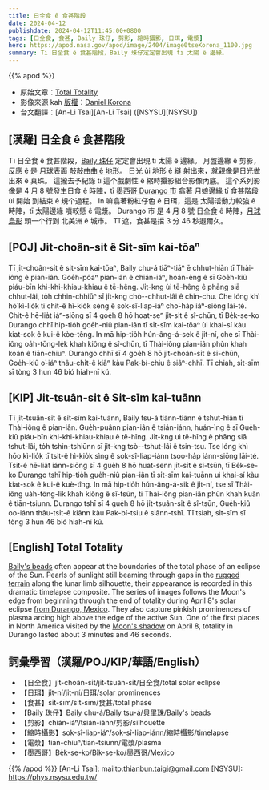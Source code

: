 ```yaml
---
title: 日全食 ê 食甚階段
date: 2024-04-12
publishdate: 2024-04-12T11:45:00+0800
tags: [日全食, 食甚, Baily 珠仔, 剪影, 縮時攝影, 日珥, 電漿]
hero: https://apod.nasa.gov/apod/image/2404/image0tseKorona_1100.jpg
summary: Tī 日全食 ê 食甚階段，Baily 珠仔定定會出現 tī 太陽 ê 邊緣。
---
```


{{% apod %}}

- 原始文章：[Total Totality](https://apod.nasa.gov/apod/ap240412.html)
- 影像來源 kah [版權][copyright]：[Daniel Korona](mailto:dakoko_minera@live.com.ar)
- 台文翻譯：[An-Li Tsai][An-Li Tsai] ([NSYSU][NSYSU])

## [漢羅] 日全食 ê 食甚階段
Tī 日全食 ê 食甚階段，[Baily 珠仔][Baily's beads] 定定會出現 tī 太陽 ê 邊緣。
月盤邊緣 ê 剪影，反應 ê 是 月球表面 [敧敧曲曲 ê 地形][rugged terrain]。
日光 ùi 地形 ê 縫 射出來，就親像是日光做出來 ê 真珠。
這攏去予紀錄 tī 這个戲劇性 ê 縮時攝影組合影像內底。
這个系列影像是 4 月 8 號發生日食 ê 時陣，tī [墨西哥 Durango 市][from Durango, Mexico] 翕著 月娘邊緣 tī 食甚階段 ùi 開始 到結束 ê 規个過程。
In 嘛翕著粉紅仔色 ê 日珥，這是 太陽活動力較強 ê 時陣，tī 太陽邊緣 噴較懸 ê 電漿。
Durango 市 是 4 月 8 號 日全食 ê 時陣，[月球烏影][Moon's shadow] 頭一个行到 北美洲 ê 城市。
Tī 遮，食甚是擋 3 分 46 秒遐爾久。

## [POJ] Ji̍t-choân-si̍t ê Si̍t-sīm kai-tōaⁿ
Tī ji̍t-choân-si̍t ê si̍t-sīm kai-tōaⁿ, Baily chu-á tiāⁿ-tiāⁿ ē chhut-hiān tī Thài-iông ê pian-iân.
Goe̍h-pôaⁿ pian-iân ê chián-iáⁿ, hoán-èng ê sī Goe̍h-kiû piáu-bīn khi-khi-khiau-khiau ê tē-hêng.
Ji̍t-kng ùi tē-hêng ê phāng siā chhut-lâi, to̍h chhin-chhiūⁿ sī ji̍t-kng chò--chhut-lâi ê chin-chu.
Che lóng khì hō͘ kì-lio̍k tī chit-ê hì-kio̍k sèng ê sok-sî-liap-iáⁿ cho͘-ha̍p iáⁿ-siōng lāi-té.
Chit-ê hē-lia̍t iáⁿ-siōng sī 4 goe̍h 8 hō hoat-seⁿ ji̍t-si̍t ê sî-chūn, tī Be̍k-se-ko Durango chhī hip-tio̍h goe̍h-niû pian-iân tī si̍t-sīm kai-tōaⁿ ùi khai-sí kàu kiat-sok ê kui-ê kòe-têng.
In mā hip-tio̍h hún-âng-á-sek ê ji̍t-ní, che sī Thài-iông oa̍h-tōng-le̍k khah kiông ê sî-chūn, tī Thài-iông pian-iân phùn khah koân ê tiān-chiuⁿ.
Durango chhī sī 4 goe̍h 8 hō ji̍t-choân-si̍t ê sî-chūn, Goe̍h-kiû o͘-iáⁿ thâu-chi̍t-ê kiâⁿ kàu Pak-bí-chiu ê siâⁿ-chhī.
Tī chiah, si̍t-sīm sī tòng 3 hun 46 bió hiah-nī kú.

## [KIP] Ji̍t-tsuân-si̍t ê Si̍t-sīm kai-tuānn
Tī ji̍t-tsuân-si̍t ê si̍t-sīm kai-tuānn, Baily tsu-á tiānn-tiānn ē tshut-hiān tī Thài-iông ê pian-iân.
Gue̍h-puânn pian-iân ê tsián-iánn, huán-ìng ê sī Gue̍h-kiû piáu-bīn khi-khi-khiau-khiau ê tē-hîng.
Ji̍t-kng uì tē-hîng ê phāng siā tshut-lâi, to̍h tshin-tshiūnn sī ji̍t-kng tsò--tshut-lâi ê tsin-tsu.
Tse lóng khì hōo kì-lio̍k tī tsit-ê hì-kio̍k sìng ê sok-sî-liap-iánn tsoo-ha̍p iánn-siōng lāi-té.
Tsit-ê hē-lia̍t iánn-siōng sī 4 gue̍h 8 hō huat-senn ji̍t-si̍t ê sî-tsūn, tī Be̍k-se-ko Durango tshī hip-tio̍h gue̍h-niû pian-iân tī si̍t-sīm kai-tuānn uì khai-sí kàu kiat-sok ê kui-ê kuè-tîng.
In mā hip-tio̍h hún-âng-á-sik ê ji̍t-ní, tse sī Thài-iông ua̍h-tōng-li̍k khah kiông ê sî-tsūn, tī Thài-iông pian-iân phùn khah kuân ê tiān-tsiunn.
Durango tshī sī 4 gue̍h 8 hō ji̍t-tsuân-si̍t ê sî-tsūn, Gue̍h-kiû oo-iánn thâu-tsi̍t-ê kiânn kàu Pak-bí-tsiu ê siânn-tshī.
Tī tsiah, si̍t-sīm sī tòng 3 hun 46 bió hiah-nī kú.

## [English] Total Totality
[Baily's beads][Baily's beads] often appear at the boundaries of the total phase of an eclipse of the Sun.
Pearls of sunlight still beaming through gaps in the [rugged terrain][rugged terrain] along the lunar limb silhouette, their appearance is recorded in this dramatic timelapse composite.
The series of images follows the Moon's edge from beginning through the end of totality during April 8's solar eclipse [from Durango, Mexico][from Durango, Mexico].
They also capture pinkish prominences of plasma arcing high above the edge of the active Sun.
One of the first places in North America visited by the [Moon's shadow][Moon's shadow] on April 8, totality in Durango lasted about 3 minutes and 46 seconds.

## 詞彙學習（漢羅/POJ/KIP/華語/English）
- 【日全食】ji̍t-choân-si̍t/ji̍t-tsuân-si̍t/日全食/total solar eclipse
- 【日珥】ji̍t-ní/ji̍t-ní/日珥/solar prominences
- 【食甚】si̍t-sīm/si̍t-sīm/食甚/total phase
- 【Baily 珠仔】Baily chu-á/Baily tsu-á/貝里珠/Baily's beads
- 【剪影】chián-iáⁿ/tsián-iánn/剪影/silhouette
- 【縮時攝影】sok-sî-liap-iáⁿ/sok-sî-liap-iánn/縮時攝影/timelapse
- 【電漿】tiān-chiuⁿ/tiān-tsiunn/電漿/plasma
- 【墨西哥】Be̍k-se-ko/Bi̍k-se-ko/墨西哥/Mexico

{{% /apod %}}
[An-Li Tsai]: mailto:thianbun.taigi@gmail.com
[NSYSU]: https://phys.nsysu.edu.tw/

[copyright]: https://apod.nasa.gov/apod/fap/lib/about_apod.html#srapply
[License]: https://creativecommons.org/licenses/by/3.0/

[Baily's beads]:https://alpo-astronomy.org/eclipse/observeeclipses/chapter9.htm
[rugged terrain]:https://apod.nasa.gov/apod/ap230917.html
[from Durango, Mexico]:https://www.timeanddate.com/eclipse/in/mexico/durango?iso=20240408
[Moon's shadow]:https://science.nasa.gov/eclipses/future-eclipses/eclipse-2024/
